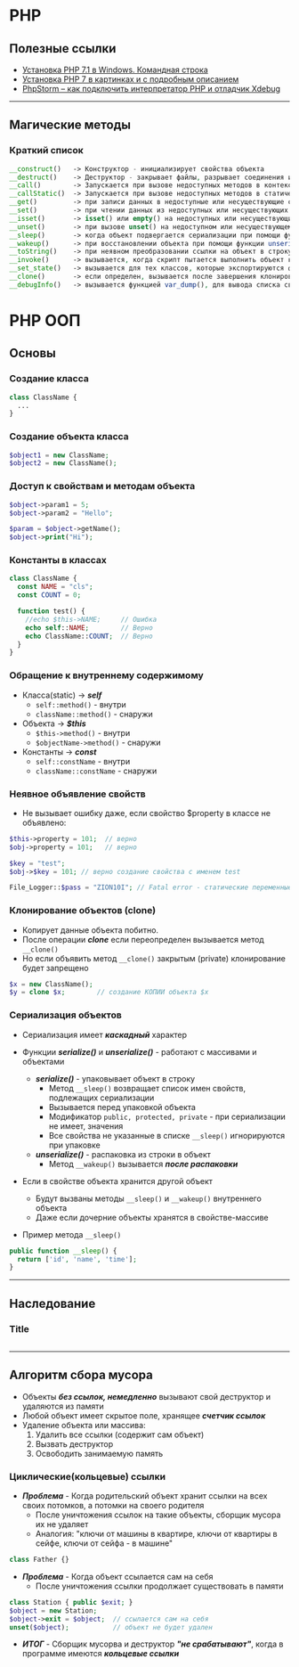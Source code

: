 # PHP

## Полезные ссылки

* [Установка PHP 7.1 в Windows. Командная строка](http://iantonov.me/page/ustanovka-php-71-v-windows-komandnaja-stroka)
* [Установка PHP 7 в картинках и с подробным описанием](https://sebweo.com/ru/ustanovka-php-7-v-kartinkah-i-s-podrobnym-opisaniem/)
* [PhpStorm – как подключить интерпретатор PHP и отладчик Xdebug](http://bogdanov-blog.ru/phpstorm-kak-podklyuchit-interpretator-php-i-otladchik-xdebug/)

---
## Магические методы

### Краткий список
```php
__construct()   -> Конструктор - инициализирует свойства объекта
__destruct()    -> Деструктор - закрывает файлы, разрывает соединения и т.п.
__call()        -> Запускается при вызове недоступных методов в контексте объект
__callStatic()  -> Запускается при вызове недоступных методов в статическом контексте
__get()         -> при записи данных в недоступные или несуществующие свойства
__set()         -> при чтении данных из недоступных или несуществующих свойств
__isset()       -> isset() или empty() на недоступных или несуществующих свойствах
__unset()       -> при вызове unset() на недоступном или несуществующем свойстве
__sleep()       -> когда объект подвергается сериализации при помощи функции serialize()
__wakeup()      -> при восстановлении объекта при помощи функции unserialize()
__toString()    -> при неявном преобразовании ссылки на объект в строку
__invoke()      -> вызывается, когда скрипт пытается выполнить объект как функцию
__set_state()   -> вызывается для тех классов, которые экспортируются функцией var_export()
__clone()       -> если определен, вызывается после завершения клонирования
__debugInfo()   -> вызывается функцией var_dump(), для вывода списка свойств объекта
```

# PHP ООП

## Основы

### Создание класса
```php
class ClassName {
  ...
}
```

### Создание объекта класса
```php
$object1 = new ClassName;     
$object2 = new ClassName();
```

### Доступ к свойствам и методам объекта
```php
$object->param1 = 5;
$object->param2 = "Hello";

$param = $object->getName();
$object->print("Hi");
```

### Константы в классах
```php
class ClassName {
  const NAME = "cls";
  const COUNT = 0;

  function test() {
    //echo $this->NAME;     // Ошибка
    echo self::NAME;        // Верно
    echo ClassName::COUNT;  // Верно
  }
}
```

### Обращение к внутреннему содержимому
* Класса(static) -> ***self*** 
  * `self::method()` - внутри
  * `className::method()` - снаружи
* Объекта -> ***$this*** 
  * `$this->method()` - внутри
  * `$objectName->method()` - снаружи
* Константы -> ***const***
  * `self::constName` - внутри
  * `className::constName` - снаружи

### Неявное объявление свойств
* Не вызывает ошибку даже, если свойство $property в классе не объявлено:
```php
$this->property = 101;  // верно
$obj->property = 101;   // верно

$key = "test";
$obj->$key = 101; // верно создание свойства с именем test

File_Logger::$pass = "ZION10I"; // Fatal error - статические переменные нельзя так создать
```

### Клонирование объектов (clone)
* Копирует данные объекта побитно.
* После операции ***clone*** если переопределен вызывается метод `__clone()`
* Но если объявить метод `__clone()` закрытым (private) клонирование будет запрещено
```php
$x = new ClassName();
$y = clone $x;        // создание КОПИИ объекта $x
```

### Сериализация объектов
* Сериализация имеет ***каскадный*** характер
* Функции ***serialize()*** и ***unserialize()*** - работают с массивами и объектами
  * ***serialize()*** - упаковывает объект в строку
    * Метод `__sleep()` возвращает список имен свойств, подлежащих сериализации
    * Вызывается перед упаковкой объекта
    * Модификатор `public, protected, private` - при сериализации не имеет, значения
    * Все свойства не указанные в списке `__sleep()` игнорируются при упаковке
  * ***unserialize()*** - распаковка из строки в объект
    * Метод `__wakeup()` вызывается ***после распаковки***
* Если в свойстве объекта хранится другой объект
  * Будут вызваны методы `__sleep()` и `__wakeup()` внутреннего объекта
  * Даже если дочерние объекты хранятся в свойстве-массиве 

* Пример метода `__sleep()`
```php
public function __sleep() {
  return ['id', 'name', 'time'];
}
```

---
## Наследование

### Title
```php

```

---
## Алгоритм сбора мусора
* Объекты ***без ссылок, немедленно*** вызывают свой деструктор и удаляются из памяти
* Любой объект имеет скрытое поле, хранящее ***счетчик ссылок***
* Удаление объекта или массива:
  1. Удалить все ссылки (содержит сам объект)
  2. Вызвать деструктор
  3. Освободить занимаемую память

### Циклические(кольцевые) ссылки
* ***Проблема*** - Когда родительский объект хранит ссылки на всех своих потомков, а потомки на своего родителя
  * После уничтожения ссылок на такие объекты, сборщик мусора их не удаляет
  * Аналогия: "ключи от машины в квартире, ключи от квартиры в сейфе, ключи от сейфа - в машине"
```php
class Father {}
```
* ***Проблема*** - Когда объект ссылается сам на себя
  * После уничтожения ссылки продолжает существовать в памяти
```php
class Station { public $exit; }
$object = new Station;
$object->exit = $object;  // ссылается сам на себя
unset($object);           // объект не будет удален
```
* ***ИТОГ*** - Сборщик мусорва и деструктор ***"не срабатывают"***, когда в программе имеются ***кольцевые ссылки***
